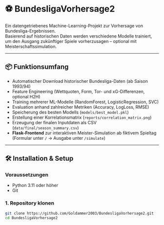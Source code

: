 # ⚽ BundesligaVorhersage2

Ein datengetriebenes Machine-Learning-Projekt zur Vorhersage von Bundesliga-Ergebnissen.  
Basierend auf historischen Daten werden verschiedene Modelle trainiert, um den Ausgang zukünftiger Spiele vorherzusagen – optional mit Meisterschaftssimulation.

---

## 📦 Funktionsumfang

- Automatischer Download historischer Bundesliga-Daten (ab Saison 1993/94)  
- Feature Engineering (Wettquoten, Form, Tor- und xG-Differenzen, optional H2H)  
- Training mehrerer ML-Modelle (RandomForest, LogisticRegression, SVC)  
- Evaluation anhand zahlreicher Metriken (Accuracy, LogLoss, RMSE)  
- Speicherung des besten Modells (`models/best_model.pkl`)  
- Erstellung einer Korrelationsmatrix (`reports/correlation_matrix.png`)  
- Erzeugung der finalen Inputdaten als CSV (`data/final/season_summary.csv`)  
- **Flask-Frontend** zur interaktiven Meister-Simulation ab fiktivem Spieltag  
  (Formular unter `/` → Ausgabe unter `/simulate`)  

---

## 🛠️ Installation & Setup

### Voraussetzungen

- Python 3.11 oder höher  
- Git  

### 1. Repository klonen

```bash
git clone https://github.com/Goldammer2003/BundesligaVorhersage2.git
cd BundesligaVorhersage2